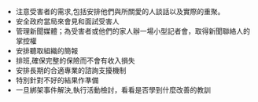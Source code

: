 [Title]: # (後果)
[Difficulty]: # (行家)
[Order]: # (17)

* 注意受害者的需求,包括安排他們與所關愛的人談話以及實際的重聚。
* 安全政府當局來會見和面試受害人
* 管理新聞媒體；為受害者或他們的家人辦一場小型記者會，取得新聞聯絡人的掌控權
* 安排聽取組織的簡報
* 排班,確保完整的保險而不會有收入損失
* 安排長期的合適專業的諮詢支擾機制
* 特別針對不好的結果作準備
* 一旦綁架事件解決,執行活動檢討，看看是否學到什麼改善的教訓